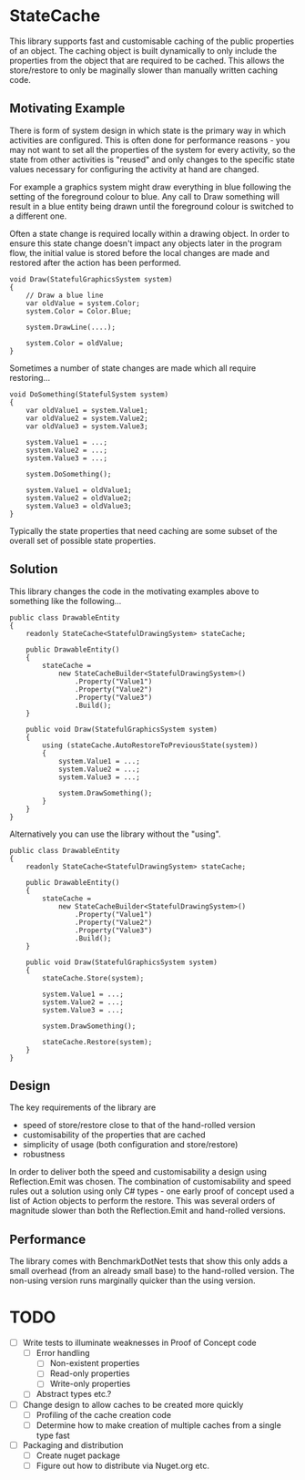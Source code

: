# StateCache
This library supports fast and customisable caching of the public properties of an object. The caching object is built dynamically to only include the properties from the object that are required to be cached. This allows the store/restore to only be maginally slower than manually written caching code.

## Motivating Example
There is form of system design in which state is the primary way in which activities are configured. This is often done for performance reasons - you may not want to set all the properties of the system for every activity, so the state from other activities is "reused" and only changes to the specific state values necessary for configuring the activity at hand are changed.

For example a graphics system might draw everything in blue following the setting of the foreground colour to blue. Any call to Draw something will result in a blue entity being drawn until the foreground colour is switched to a different one.

Often a state change is required locally within a drawing object. In order to ensure this state change doesn't impact any objects later in the program flow, the initial value is stored before the local changes are made and restored after the action has been performed.

    void Draw(StatefulGraphicsSystem system)
    {
        // Draw a blue line
        var oldValue = system.Color;
        system.Color = Color.Blue;
        
        system.DrawLine(....);
        
        system.Color = oldValue;
    }
    
Sometimes a number of state changes are made which all require restoring...

    void DoSomething(StatefulSystem system)
    {
        var oldValue1 = system.Value1;
        var oldValue2 = system.Value2;
        var oldValue3 = system.Value3;
        
        system.Value1 = ...;
        system.Value2 = ...;
        system.Value3 = ...;
        
        system.DoSomething();
        
        system.Value1 = oldValue1;
        system.Value2 = oldValue2;
        system.Value3 = oldValue3;
    }
    
Typically the state properties that need caching are some subset of the overall set of possible state properties. 

## Solution
This library changes the code in the motivating examples above to something like the following...

    public class DrawableEntity
    {
        readonly StateCache<StatefulDrawingSystem> stateCache;
        
        public DrawableEntity()
        {
            stateCache =
                new StateCacheBuilder<StatefulDrawingSystem>()
                    .Property("Value1")
                    .Property("Value2")
                    .Property("Value3")
                    .Build();
        }
        
        public void Draw(StatefulGraphicsSystem system)
        {
            using (stateCache.AutoRestoreToPreviousState(system))
            {
                system.Value1 = ...;
                system.Value2 = ...;
                system.Value3 = ...;
                
                system.DrawSomething();
            }
        }
    }
    
Alternatively you can use the library without the "using".

    public class DrawableEntity
    {
        readonly StateCache<StatefulDrawingSystem> stateCache;
        
        public DrawableEntity()
        {
            stateCache =
                new StateCacheBuilder<StatefulDrawingSystem>()
                    .Property("Value1")
                    .Property("Value2")
                    .Property("Value3")
                    .Build();
        }
        
        public void Draw(StatefulGraphicsSystem system)
        {
            stateCache.Store(system);
            
            system.Value1 = ...;
            system.Value2 = ...;
            system.Value3 = ...;
                
            system.DrawSomething();
            
            stateCache.Restore(system);
        }
    }
    
## Design
The key requirements of the library are
- speed of store/restore close to that of the hand-rolled version
- customisability of the properties that are cached
- simplicity of usage (both configuration and store/restore)
- robustness

In order to deliver both the speed and customisability a design using Reflection.Emit was chosen. The combination of customisability and speed rules out a solution using only C# types - one early proof of concept used a list of Action objects to perform the restore. This was several orders of magnitude slower than both the Reflection.Emit and hand-rolled versions. 

## Performance
The library comes with BenchmarkDotNet tests that show this only adds a small overhead (from an already small base) to the hand-rolled version. The non-using version runs marginally quicker than the using version.

# TODO
- [ ] Write tests to illuminate weaknesses in Proof of Concept code
    - [ ] Error handling
        - [ ] Non-existent properties
        - [ ] Read-only properties
        - [ ] Write-only properties
    - [ ] Abstract types etc.?
- [ ] Change design to allow caches to be created more quickly
    - [ ] Profiling of the cache creation code
    - [ ] Determine how to make creation of multiple caches from a single type fast
- [ ] Packaging and distribution
    - [ ] Create nuget package
    - [ ] Figure out how to distribute via Nuget.org etc.
